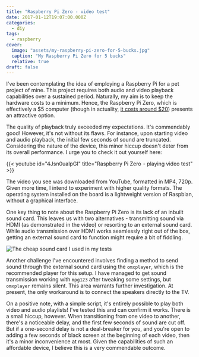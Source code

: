 ```yaml
---
title: "Raspberry Pi Zero - video test"
date: 2017-01-12T19:07:00.000Z
categories:
  - diy
tags:
  - raspberry
cover:
  image: "assets/my-raspberry-pi-zero-for-5-bucks.jpg"
  caption: "My Raspberry Pi Zero for 5 bucks"
  relative: true
draft: false
---
```


I've been contemplating the idea of employing a Raspberry Pi for a pet project of mine. This project requires both audio and video playback capabilities over a sustained period. Naturally, my aim is to keep the hardware costs to a minimum. Hence, the Raspberry Pi Zero, which is effectively a $5 computer (though in actuality, [it costs around $20](/en/posts/raspberry-pi-zero-unboxing-and-first-test)) presents an attractive option.

The quality of playback truly exceeded my expectations. It's commendably good! However, it's not without its flaws. For instance, upon starting video and audio playback, the initial few seconds of sound are truncated. Considering the nature of the device, this minor hiccup doesn't deter from its overall performance. I urge you to check it out yourself here:

{{< youtube id="4Jsn0uaIpGI" title="Raspberry Pi Zero  - playing video test" >}}

The video you see was downloaded from YouTube, formatted in MP4, 720p. Given more time, I intend to experiment with higher quality formats. The operating system installed on the board is a lightweight version of Raspbian, without a graphical interface.

One key thing to note about the Raspberry Pi Zero is its lack of an inbuilt sound card. This leaves us with two alternatives - transmitting sound via HDMI (as demonstrated in the video) or resorting to an external sound card. While audio transmission over HDMI works seamlessly right out of the box, getting an external sound card to function might require a bit of fiddling.

![The cheap sound card I used in my tests](assets/the-cheap-sound-card-i-used-in-my-tests.jpg "The cheap sound card I used in my tests")

Another challenge I've encountered involves finding a method to send sound through the external sound card using the `omxplayer`, which is the recommended player for this setup. I have managed to get sound transmission working with `mpg123` after tweaking some settings, but `omxplayer` remains silent. This area warrants further investigation. At present, the only workaround is to connect the speakers directly to the TV.

On a positive note, with a simple script, it's entirely possible to play both video and audio playlists! I've tested this and can confirm it works. There is a small hiccup, however. When transitioning from one video to another, there's a noticeable delay, and the first few seconds of sound are cut off. But if a one-second delay is not a deal-breaker for you, and you're open to adding a few seconds of black screen at the beginning of each video, then it's a minor inconvenience at most. Given the capabilities of such an affordable device, I believe this is a very commendable outcome.

